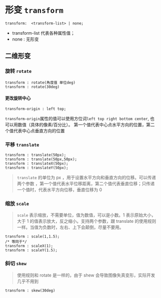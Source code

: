# 形变 `transform`

```
transform:  <transform-list> | none;
```

- transform-list 代表各种属性值；
- none : 无形变

## 二维形变

### 旋转 `rotate`

```
transform : rotate(角度值 单位deg)
transform : rotate(30deg)
```

#### 更改旋转中心

```
transform-origin : left top;
```

`transform-origin`属性的值可以使用方位词`left top right bottom center`, 也可以用数值（具体的像素/百分比）。 第一个值代表中心点水平方向的位置，第二个值代表中心点垂直方向的位置

### 平移 `translate`

```
transform : translate(50px);
transform : translate(50px,50px);
transform : translateX(50px);
transform : translateY(50px);

```

> `translate` 的单位为 px ，用于设置水平方向和垂直方向的位移。可以传递两个参数 ，第一个值代表水平位移距离，第二个值代表垂直位移；只传递一个值时，代表水平方向位移，垂直位移为 0

### 缩放 `scale`

> `scale` 表示缩放，不需要单位，值为数值，可以是小数。1 表示原始大小，大于 1 的值表示放大，反之缩小。支持两个参数，跟 translate 的使用规则一样。当值为负数时，左右、上下会颠倒，尽量不要用。

```
transform : scale(1,1.5);
/* 等同于*/
transform : scaleX(1);
transform : scaleY(1.5);
```

### 斜切 `skew`

> 使用规则和 rotate 是一样的，由于 shew 会导致图像失真变形，实际开发几乎不用到

```
transform : skew(30deg)
```
